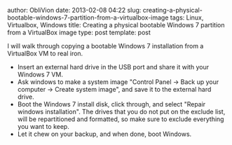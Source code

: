 author: ObliVion
date: 2013-02-08 04:22
slug: creating-a-physical-bootable-windows-7-partition-from-a-virtualbox-image
tags: Linux, Virtualbox, Windows
title: Creating a physical bootable Windows 7 partition from a VirtualBox image
type: post
template: post


I will walk through copying a bootable Windows 7 installation from a
VirtualBox VM to real iron.

-   Insert an external hard drive in the USB port and share it with your
    Windows 7 VM.
-   Ask windows to make a system image "Control Panel -\> Back up your
    computer -\> Create system image", and save it to the external hard
    drive.
-   Boot the Windows 7 install disk, click through, and select "Repair
    windows installation". The drives that you do not put on the exclude
    list, will be repartitioned and formatted, so make sure to exclude
    everything you want to keep.
-   Let it chew on your backup, and when done, boot Windows.
